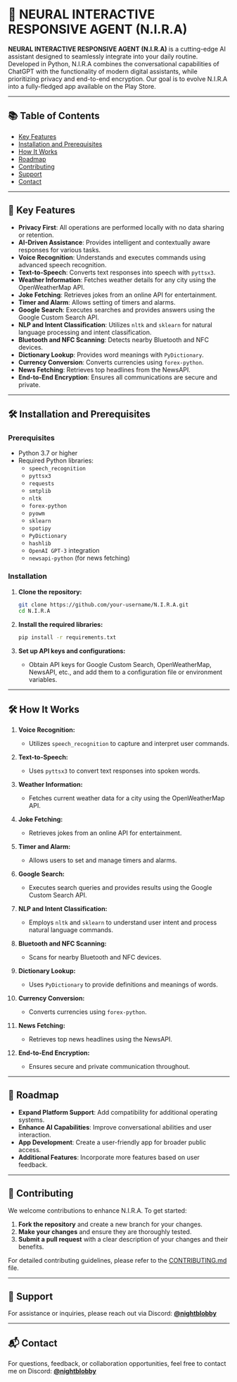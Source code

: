 # 🤖 NEURAL INTERACTIVE RESPONSIVE AGENT (N.I.R.A)

**NEURAL INTERACTIVE RESPONSIVE AGENT (N.I.R.A)** is a cutting-edge AI assistant designed to seamlessly integrate into your daily routine. Developed in Python, N.I.R.A combines the conversational capabilities of ChatGPT with the functionality of modern digital assistants, while prioritizing privacy and end-to-end encryption. Our goal is to evolve N.I.R.A into a fully-fledged app available on the Play Store.

---

## 📚 Table of Contents

- [Key Features](#-key-features)
- [Installation and Prerequisites](#-installation-and-prerequisites)
- [How It Works](#-how-it-works)
- [Roadmap](#-roadmap)
- [Contributing](#-contributing)
- [Support](#-support)
- [Contact](#-contact)

---

## 🌟 Key Features

- **Privacy First**: All operations are performed locally with no data sharing or retention.
- **AI-Driven Assistance**: Provides intelligent and contextually aware responses for various tasks.
- **Voice Recognition**: Understands and executes commands using advanced speech recognition.
- **Text-to-Speech**: Converts text responses into speech with `pyttsx3`.
- **Weather Information**: Fetches weather details for any city using the OpenWeatherMap API.
- **Joke Fetching**: Retrieves jokes from an online API for entertainment.
- **Timer and Alarm**: Allows setting of timers and alarms.
- **Google Search**: Executes searches and provides answers using the Google Custom Search API.
- **NLP and Intent Classification**: Utilizes `nltk` and `sklearn` for natural language processing and intent classification.
- **Bluetooth and NFC Scanning**: Detects nearby Bluetooth and NFC devices.
- **Dictionary Lookup**: Provides word meanings with `PyDictionary`.
- **Currency Conversion**: Converts currencies using `forex-python`.
- **News Fetching**: Retrieves top headlines from the NewsAPI.
- **End-to-End Encryption**: Ensures all communications are secure and private.

---

## 🛠️ Installation and Prerequisites

### Prerequisites

- Python 3.7 or higher
- Required Python libraries:
  - `speech_recognition`
  - `pyttsx3`
  - `requests`
  - `smtplib`
  - `nltk`
  - `forex-python`
  - `pyowm`
  - `sklearn`
  - `spotipy`
  - `PyDictionary`
  - `hashlib`
  - `OpenAI GPT-3` integration
  - `newsapi-python` (for news fetching)

### Installation

1. **Clone the repository:**

    ```bash
    git clone https://github.com/your-username/N.I.R.A.git
    cd N.I.R.A
    ```

2. **Install the required libraries:**

    ```bash
    pip install -r requirements.txt
    ```

3. **Set up API keys and configurations:**
   - Obtain API keys for Google Custom Search, OpenWeatherMap, NewsAPI, etc., and add them to a configuration file or environment variables.

---

## 🛠️ How It Works

1. **Voice Recognition:**
   - Utilizes `speech_recognition` to capture and interpret user commands.

2. **Text-to-Speech:**
   - Uses `pyttsx3` to convert text responses into spoken words.

3. **Weather Information:**
   - Fetches current weather data for a city using the OpenWeatherMap API.

4. **Joke Fetching:**
   - Retrieves jokes from an online API for entertainment.

5. **Timer and Alarm:**
   - Allows users to set and manage timers and alarms.

6. **Google Search:**
   - Executes search queries and provides results using the Google Custom Search API.

7. **NLP and Intent Classification:**
   - Employs `nltk` and `sklearn` to understand user intent and process natural language commands.

8. **Bluetooth and NFC Scanning:**
   - Scans for nearby Bluetooth and NFC devices.

9. **Dictionary Lookup:**
   - Uses `PyDictionary` to provide definitions and meanings of words.

10. **Currency Conversion:**
    - Converts currencies using `forex-python`.

11. **News Fetching:**
    - Retrieves top news headlines using the NewsAPI.

12. **End-to-End Encryption:**
    - Ensures secure and private communication throughout.

---

## 🚀 Roadmap

- **Expand Platform Support**: Add compatibility for additional operating systems.
- **Enhance AI Capabilities**: Improve conversational abilities and user interaction.
- **App Development**: Create a user-friendly app for broader public access.
- **Additional Features**: Incorporate more features based on user feedback.

---

## 🤝 Contributing

We welcome contributions to enhance N.I.R.A. To get started:

1. **Fork the repository** and create a new branch for your changes.
2. **Make your changes** and ensure they are thoroughly tested.
3. **Submit a pull request** with a clear description of your changes and their benefits.

For detailed contributing guidelines, please refer to the [CONTRIBUTING.md](CONTRIBUTING.md) file.

---

## 🦺 Support

For assistance or inquiries, please reach out via Discord: **[@nightblobby](https://discord.com/users/your_discord_id)**

---

## 📬 Contact

For questions, feedback, or collaboration opportunities, feel free to contact me on Discord: **[@nightblobby](https://discord.com/users/your_discord_id)**
